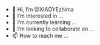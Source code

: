- 👋 Hi, I’m @XIAOYEzhima
- 👀 I’m interested in ...
- 🌱 I’m currently learning ...
- 💞️ I’m looking to collaborate on ...
- 📫 How to reach me ...

<!---
XIAOYEzhima/XIAOYEzhima is a ✨ special ✨ repository because its `README.md` (this file) appears on your GitHub profile.
You can click the Preview link to take a look at your changes.
--->
